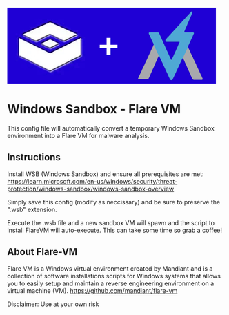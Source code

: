 ![alt text](https://raw.githubusercontent.com/bobby-tablez/Windows-Sandbox-Flare-VM/main/sandbox_flare.png)

# Windows Sandbox - Flare VM
This config file will automatically convert a temporary Windows Sandbox environment into a Flare VM for malware analysis.

## Instructions
Install WSB (Windows Sandbox) and ensure all prerequisites are met:
https://learn.microsoft.com/en-us/windows/security/threat-protection/windows-sandbox/windows-sandbox-overview

Simply save this config (modify as neccissary) and be sure to preserve the ".wsb" extension. 

Execute the .wsb file and a new sandbox VM will spawn and the script to install FlareVM will auto-execute. This can take some time so grab a coffee!


## About Flare-VM
Flare VM is a Windows virtual environment created by Mandiant and is a collection of software installations scripts for Windows systems that allows you to easily setup and maintain a reverse engineering environment on a virtual machine (VM).
https://github.com/mandiant/flare-vm

Disclaimer: Use at your own risk
